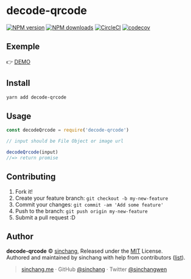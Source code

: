 # decode-qrcode

[![NPM version](https://img.shields.io/npm/v/decode-qrcode.svg?style=flat)](https://npmjs.com/package/decode-qrcode) [![NPM downloads](https://img.shields.io/npm/dm/decode-qrcode.svg?style=flat)](https://npmjs.com/package/decode-qrcode) [![CircleCI](https://circleci.com/gh/sinchang/decode-qrcode/tree/master.svg?style=shield)](https://circleci.com/gh/sinchang/decode-qrcode/tree/master) [![codecov](https://codecov.io/gh/sinchang/decode-qrcode/branch/master/graph/badge.svg)](https://codecov.io/gh/sinchang/decode-qrcode)

## Exemple

👉 [DEMO](https://decode-qrcode.netlify.com)

## Install

```bash
yarn add decode-qrcode
```

## Usage

```js
const decodeQrcode = require('decode-qrcode')

// input should be File Object or image url

decodeQrcode(input)
//=> return promise
```

## Contributing

1.  Fork it!
2.  Create your feature branch: `git checkout -b my-new-feature`
3.  Commit your changes: `git commit -am 'Add some feature'`
4.  Push to the branch: `git push origin my-new-feature`
5.  Submit a pull request :D

## Author

**decode-qrcode** © [sinchang](https://github.com/sinchang), Released under the [MIT](./LICENSE) License.<br>
Authored and maintained by sinchang with help from contributors ([list](https://github.com/sinchang/decode-qrcode/contributors)).

> [sinchang.me](https://sinchang.me) · GitHub [@sinchang](https://github.com/sinchang) · Twitter [@sinchangwen](https://twitter.com/sinchangwen)
